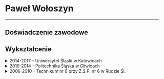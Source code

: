 # Paweł Wołoszyn
---
## Doświadczenie zawodowe

## Wykształcenie
<details class="details">
  <summary>2014-2017 - Uniwersytet Śląski w Katowicach</summary>
  <p><small>Studia magisterskie</small></p>
  <p><b>Wydział:</b> Informatyki i Nauki o Materiałach</p>
  <p><b>Kierunek:</b> Informatyka</p>
  <p><b>Rodzaj studiów:</b> Magisterskie</p>
  <p><b>Specjalizacja:</b> Inżynieria Jakości Oprogramowania</p>
</details>
<details class="details">
  <summary>2010-2014 - Politechnika Śląska w Gliwicach</summary>
  <p><small>Studia inżynierskie</small></p>
  <p><b>Wydział:</b> Elektryczny</p>
  <p><b>Kierunek:</b> Informatyka</p>
  <p><b>Rodzaj studiów:</b> Inżynierskie</p>
  <p><b>Specjalizacja:</b> Oprogramowanie w systemach elektrycznych</p>
</details>
<details class="details">
  <summary>2006-2010 - Technikum nr 6 przy Z.S.P. nr 6 w Rudzie Śl.</summary>
  <p><small>Szkoła średnia</small></p>
  <p><b>Zawód:</b> Technik Informatyk</p>
  <p><b>Specjalizacja:</b> Administracja Systemów Operacyjnych</p>
</details>
